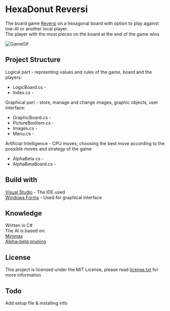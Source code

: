 # HexaDonut Reversi 
The board game [Reversi](https://en.wikipedia.org/wiki/Reversi) on a hexagonal board with option to play against low-AI or another local player.  
The player with the most pieces on the board at the end of the game wins    
  
![GameGif](https://i.imgur.com/id7I1OD.gif)       
  
## Project Structure  
Logical part - represnting values and rules of the game, board and the players:  
  * LogicBoard.cs -   
  * Index.cs -  
  
Graphical part - store, manage and change images, graphic objects, user interface:
  * GraphicBoard.cs - 
  * PictureBoxItem.cs -  
  * Images.cs -  
  * Menu.cs -  
  
Artificial Intelligence - CPU moves; choosing the best move according to the possible moves and strategy of the game  
  * AlphaBeta.cs -  
  * AlphaBetaBoard.cs -  

## Build with  
[Visual Studio](https://en.wikipedia.org/wiki/Microsoft_Visual_Studio) - The IDE used  
[Windows Forms](https://en.wikipedia.org/wiki/Windows_Forms) - Used for graphical interface
  
## Knowledge 
Written in C#  
The AI is based on:  
[Minimax](https://en.wikipedia.org/wiki/Minimax)  
[Alpha–beta pruning](https://en.wikipedia.org/wiki/Alpha%E2%80%93beta_pruning)  
  
## License 
This project is licensed under the MIT License, please read [license.txt](https://github.com/x5queal/HexaDonut-Reversi/blob/master/license.txt) for more information  

## Todo  
Add setup file & installing info  
